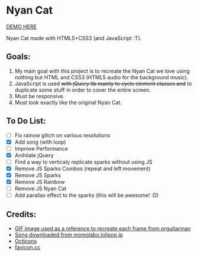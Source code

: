 Nyan Cat
========

[DEMO HERE](http://cristurm.github.io/nyan-cat/)

Nyan Cat made with HTML5+CSS3 (and JavaScript :T).

Goals:
------

1. My main goal with this project is to recreate the Nyan Cat we love using nothing but HTML and CSS3 (HTML5 audio for the background music).
2. JavaScript is used ~~with jQuery lib mainly to cycle element classes and~~ to duplicate some stuff in order to cover the entire screen.
3. Must be responsive.
4. Must look exactly like the original Nyan Cat.

To Do List:
-----------

- [ ] Fix rainow glitch on various resolutions
- [x] Add song (with loop)
- [ ] Improve Performance
- [x] Anihilate jQuery
- [ ] Find a way to verticaly replicate sparks without using JS
- [x] Remove JS Sparks Combos (repeat and left movement)
- [x] Remove JS Sparks
- [x] Remove JS Rainbow
- [ ] Remove JS Nyan Cat
- [ ] Add parallax effect to the sparks (this will be awesome! :D)

Credits:
--------

- [GIF image used as a reference to recreate each frame from prguitarman](http://www.prguitarman.com/?id=348)
- [Song downloaded from momolabo.lolipop.jp](http://momolabo.lolipop.jp/nyancatsong/Nyan/Nyanyanyanyanyanyanya%21.html)
- [Octicons](https://octicons.github.com/)
- [favicon.cc](https://www.favicon.cc/?action=icon&file_id=422699)
